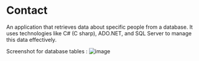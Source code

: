 # Contact
An application that retrieves data about specific people from a database.
It uses technologies like C# (C sharp), ADO.NET, and SQL Server to manage this data effectively.

Screenshot for database tables :
![image](https://github.com/user-attachments/assets/3fd6f96c-f264-43f3-9aef-a81750e66f26)
